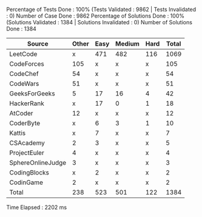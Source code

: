 
Percentage of Tests Done : 100% (Tests Validated : 9862 | Tests Invalidated : 0)
Number of Case Done : 9862
Percentage of Solutions Done : 100% (Solutions Validated : 1384 | Solutions Invalidated : 0)
Number of Solutions Done : 1384

| Source             | Other    | Easy     | Medium   | Hard     | Total    |
| ------------------ | -------- | -------- | -------- | -------- | -------- |
| LeetCode           | x        | 471      | 482      | 116      | 1069     |
| CodeForces         | 105      | x        | x        | x        | 105      |
| CodeChef           | 54       | x        | x        | x        | 54       |
| CodeWars           | 51       | x        | x        | x        | 51       |
| GeeksForGeeks      | 5        | 17       | 16       | 4        | 42       |
| HackerRank         | x        | 17       | 0        | 1        | 18       |
| AtCoder            | 12       | x        | x        | x        | 12       |
| CoderByte          | x        | 6        | 3        | 1        | 10       |
| Kattis             | x        | 7        | x        | x        | 7        |
| CSAcademy          | 2        | 3        | x        | x        | 5        |
| ProjectEuler       | 4        | x        | x        | x        | 4        |
| SphereOnlineJudge  | 3        | x        | x        | x        | 3        |
| CodingBlocks       | x        | 2        | x        | x        | 2        |
| CodinGame          | 2        | x        | x        | x        | 2        |
| Total              | 238      | 523      | 501      | 122      | 1384     |

Time Elapsed : 2202 ms
